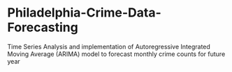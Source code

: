 # Philadelphia-Crime-Data-Forecasting
Time Series Analysis and implementation of Autoregressive Integrated Moving Average (ARIMA) model to forecast monthly crime counts for future year
